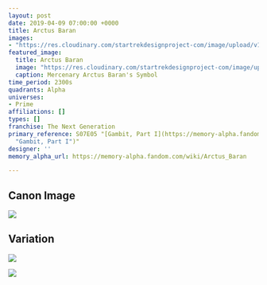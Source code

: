 ```yaml
---
layout: post
date: 2019-04-09 07:00:00 +0000
title: Arctus Baran
images:
- "https://res.cloudinary.com/startrekdesignproject-com/image/upload/v1554857072/Arctus_Baran.png"
featured_image:
  title: Arctus Baran
  image: "https://res.cloudinary.com/startrekdesignproject-com/image/upload/v1554857072/Arctus_Baran.png"
  caption: Mercenary Arctus Baran's Symbol
time_period: 2300s
quadrants: Alpha
universes:
- Prime
affiliations: []
types: []
franchise: The Next Generation
primary_reference: S07E05 "[Gambit, Part I](https://memory-alpha.fandom.com/wiki/Gambit,_Part_I
  "Gambit, Part I")"
designer: ''
memory_alpha_url: https://memory-alpha.fandom.com/wiki/Arctus_Baran

---
```

## Canon Image

![](https://res.cloudinary.com/startrekdesignproject-com/image/upload/v1554841994/ArctusBaran1.jpg)

## Variation

![](https://res.cloudinary.com/startrekdesignproject-com/image/upload/v1554841994/ArctusBaran2.jpg)

![](https://res.cloudinary.com/startrekdesignproject-com/image/upload/v1554841994/ArctusBaran3.jpg)